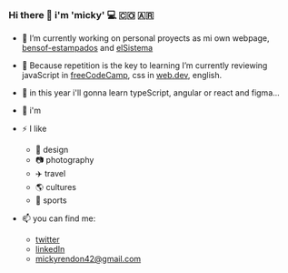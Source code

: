 ### Hi there 👋 i'm 'micky' 💻 🇨🇴 🇦🇷
- 🔭 I’m currently working on personal proyects as mi own webpage, [bensof-estampados](https://mickyrendon.github.io/bensof-estampados/) and [elSistema](https://mickyrendon.github.io/elSistema/)
- 🌱 Because repetition is the key to learning I’m currently reviewing javaScript in [freeCodeCamp](https://www.freecodecamp.org/), css in [web.dev](https://web.dev/), english.
- 🌱 in this year i'll gonna learn typeScript, angular or react and figma...
- 💬 i'm 
- ⚡ I like 
  - 🎨 design
  - 📷 photography
  - ✈️ travel
  - 🌎 cultures
  - 🏃 sports
  
- 📫 you can find me: 
  - [twitter](https://twitter.com/mickyrend)
  - [linkedIn](www.linkedin.com/in/rendon-miguel)
  - mickyrendon42@gmail.com
 
